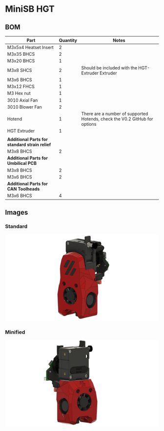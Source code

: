 # MiniSB HGT

## BOM

| Part                                            | Quantity | Notes                                                                      |
| ----------------------------------------------- | -------- | -------------------------------------------------------------------------- |
| M3x5x4 Heatset Insert                           | 2        |
| M3x35 BHCS                                      | 2        |                                                                            |
| M3x20 BHCS                                      | 1        |                                                                            |
| M3x8 SHCS                                      | 2        | Should be included with the HGT-Extruder Extruder                                 |
| M3x6 BHCS                                       | 1        |
| M3x12 FHCS | 1 
| M3 Hex nut                                      | 1        |
| 3010 Axial Fan                                  | 1        |
| 3010 Blower Fan                                 | 2        |
| Hotend                                          | 1        | There are a number of supported Hotends, check the V0.2 GitHub for options |
| HGT Extruder                          | 1        |
|                                                 |          |                                                                            |
| **Additional Parts for standard strain relief** |
| M3x8 BHCS                                       | 2        |                                                                            |
| **Additional Parts for Umbilical PCB**          |
| M3x8 BHCS                                       | 2        |                                                                            |
| M3x6 BHCS                                       | 2        |                                                                            |
| **Additional Parts for CAN Toolheads**          |
| M3x6 BHCS                                       | 4        |                                                                            |

## Images

### Standard

![Standard](images/MiniSB-HGT-Standard.png)

### Minified

![Minified](images/MiniSB-HGT-Minified.png)

